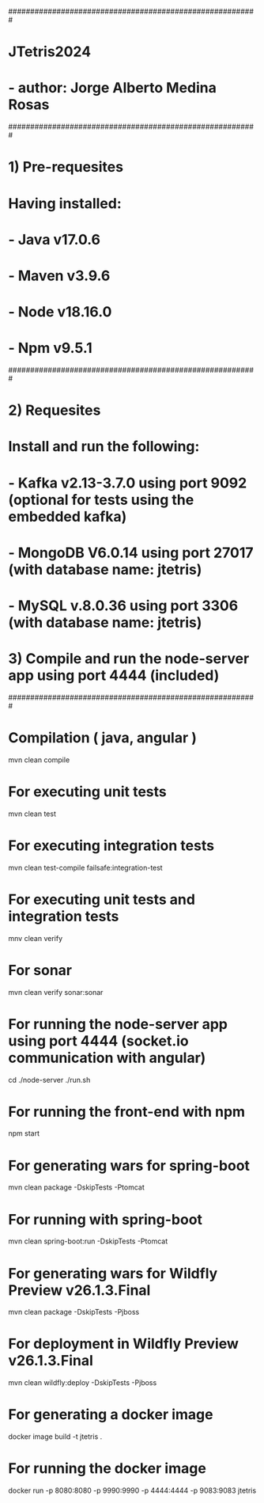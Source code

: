 #########################################################
# JTetris2024
# - author: Jorge Alberto Medina Rosas
#########################################################
# 1) Pre-requesites
#
# Having installed:
# - Java v17.0.6
# - Maven v3.9.6
# - Node v18.16.0
# - Npm v9.5.1
#########################################################
# 2) Requesites
#
# Install and run the following:
# - Kafka v2.13-3.7.0 using port 9092 (optional for tests using the embedded kafka)
# - MongoDB V6.0.14 using port 27017 (with database name: jtetris)
# - MySQL v.8.0.36 using port 3306 (with database name: jtetris)
# 
# 3) Compile and run the node-server app using port 4444 (included)
#########################################################

# Compilation ( java, angular )
mvn clean compile

# For executing unit tests
mvn clean test

# For executing integration tests
mvn clean test-compile failsafe:integration-test

# For executing unit tests and integration tests
mnv clean verify

# For sonar
mvn clean verify sonar:sonar

# For running the node-server app using port 4444 (socket.io communication with angular)
cd ./node-server
./run.sh

# For running the front-end with npm
npm start

# For generating wars for spring-boot
mvn clean package -DskipTests -Ptomcat

# For running with spring-boot
mvn clean spring-boot:run -DskipTests -Ptomcat

# For generating wars for Wildfly Preview v26.1.3.Final
mvn clean package -DskipTests -Pjboss

# For deployment in Wildfly Preview v26.1.3.Final
mvn clean wildfly:deploy -DskipTests -Pjboss

# For generating a docker image
docker image build -t jtetris .

# For running the docker image
docker run -p 8080:8080 -p 9990:9990 -p 4444:4444 -p 9083:9083 jtetris
